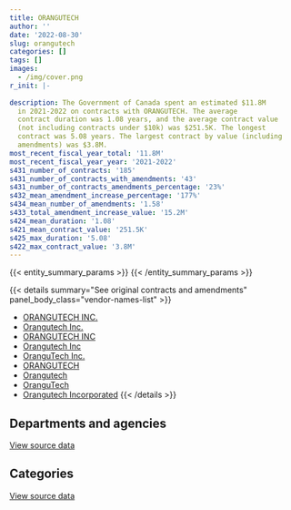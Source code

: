 ```yaml
---
title: ORANGUTECH
author: ''
date: '2022-08-30'
slug: orangutech
categories: []
tags: []
images:
  - /img/cover.png
r_init: |-
  
description: The Government of Canada spent an estimated $11.8M
  in 2021-2022 on contracts with ORANGUTECH. The average
  contract duration was 1.08 years, and the average contract value
  (not including contracts under $10k) was $251.5K. The longest
  contract was 5.08 years. The largest contract by value (including
  amendments) was $3.8M.
most_recent_fiscal_year_total: '11.8M'
most_recent_fiscal_year_year: '2021-2022'
s431_number_of_contracts: '185'
s431_number_of_contracts_with_amendments: '43'
s431_number_of_contracts_amendments_percentage: '23%'
s432_mean_amendment_increase_percentage: '177%'
s434_mean_number_of_amendments: '1.58'
s433_total_amendment_increase_value: '15.2M'
s424_mean_duration: '1.08'
s421_mean_contract_value: '251.5K'
s425_max_duration: '5.08'
s422_max_contract_value: '3.8M'
---
```


<script src="/rmarkdown-libs/htmlwidgets/htmlwidgets.js"></script>
<link href="/rmarkdown-libs/datatables-css/datatables-crosstalk.css" rel="stylesheet" />
<script src="/rmarkdown-libs/datatables-binding/datatables.js"></script>
<script src="/rmarkdown-libs/jquery/jquery-3.6.0.min.js"></script>
<link href="/rmarkdown-libs/dt-core-bootstrap/css/dataTables.bootstrap.min.css" rel="stylesheet" />
<link href="/rmarkdown-libs/dt-core-bootstrap/css/dataTables.bootstrap.extra.css" rel="stylesheet" />
<script src="/rmarkdown-libs/dt-core-bootstrap/js/jquery.dataTables.min.js"></script>
<script src="/rmarkdown-libs/dt-core-bootstrap/js/dataTables.bootstrap.min.js"></script>
<link href="/rmarkdown-libs/crosstalk/css/crosstalk.min.css" rel="stylesheet" />
<script src="/rmarkdown-libs/crosstalk/js/crosstalk.min.js"></script>
<script src="/rmarkdown-libs/htmlwidgets/htmlwidgets.js"></script>
<link href="/rmarkdown-libs/datatables-css/datatables-crosstalk.css" rel="stylesheet" />
<script src="/rmarkdown-libs/datatables-binding/datatables.js"></script>
<script src="/rmarkdown-libs/jquery/jquery-3.6.0.min.js"></script>
<link href="/rmarkdown-libs/dt-core-bootstrap/css/dataTables.bootstrap.min.css" rel="stylesheet" />
<link href="/rmarkdown-libs/dt-core-bootstrap/css/dataTables.bootstrap.extra.css" rel="stylesheet" />
<script src="/rmarkdown-libs/dt-core-bootstrap/js/jquery.dataTables.min.js"></script>
<script src="/rmarkdown-libs/dt-core-bootstrap/js/dataTables.bootstrap.min.js"></script>
<link href="/rmarkdown-libs/crosstalk/css/crosstalk.min.css" rel="stylesheet" />
<script src="/rmarkdown-libs/crosstalk/js/crosstalk.min.js"></script>

{{< entity_summary_params >}}
{{< /entity_summary_params >}}

{{< details summary="See original contracts and amendments" panel_body_class="vendor-names-list" >}}
- [ORANGUTECH INC.](https://search.open.canada.ca/en/ct/?sort=contract_value_f%20desc&page=1&search_text=%22ORANGUTECH%20INC.%22)
- [Orangutech Inc.](https://search.open.canada.ca/en/ct/?sort=contract_value_f%20desc&page=1&search_text=%22Orangutech%20Inc.%22)
- [ORANGUTECH INC](https://search.open.canada.ca/en/ct/?sort=contract_value_f%20desc&page=1&search_text=%22ORANGUTECH%20INC%22)
- [Orangutech Inc](https://search.open.canada.ca/en/ct/?sort=contract_value_f%20desc&page=1&search_text=%22Orangutech%20Inc%22)
- [OranguTech Inc.](https://search.open.canada.ca/en/ct/?sort=contract_value_f%20desc&page=1&search_text=%22OranguTech%20Inc.%22)
- [ORANGUTECH](https://search.open.canada.ca/en/ct/?sort=contract_value_f%20desc&page=1&search_text=%22ORANGUTECH%22)
- [Orangutech](https://search.open.canada.ca/en/ct/?sort=contract_value_f%20desc&page=1&search_text=%22Orangutech%22)
- [OranguTech](https://search.open.canada.ca/en/ct/?sort=contract_value_f%20desc&page=1&search_text=%22OranguTech%22)
- [Orangutech Incorporated](https://search.open.canada.ca/en/ct/?sort=contract_value_f%20desc&page=1&search_text=%22Orangutech%20Incorporated%22)
{{< /details >}}

## Departments and agencies

<div id="htmlwidget-1" style="width:100%;height:auto;" class="datatables html-widget"></div>
<script type="application/json" data-for="htmlwidget-1">{"x":{"style":"bootstrap","filter":"none","vertical":false,"data":[["<a href=\"/departments/aafc-aac/\">Agriculture and Agri-Food Canada<\/a>","<a href=\"/departments/acoa-apeca/\">Atlantic Canada Opportunities Agency<\/a>","<a href=\"/departments/cer-rec/\">Canada Energy Regulator<\/a>","<a href=\"/departments/cfia-acia/\">Canadian Food Inspection Agency<\/a>","<a href=\"/departments/csps-efpc/\">Canada School of Public Service<\/a>","<a href=\"/departments/dfatd-maecd/\">Global Affairs Canada<\/a>","<a href=\"/departments/dnd-mdn/\">National Defence<\/a>","<a href=\"/departments/ec/\">Environment and Climate Change Canada<\/a>","<a href=\"/departments/elections/\">Elections Canada<\/a>","<a href=\"/departments/esdc-edsc/\">Employment and Social Development Canada<\/a>","<a href=\"/departments/fin/\">Department of Finance Canada<\/a>","<a href=\"/departments/ic/\">Innovation, Science and Economic Development Canada<\/a>","<a href=\"/departments/irb-cisr/\">Immigration and Refugee Board of Canada<\/a>","<a href=\"/departments/isc-sac/\">Indigenous Services Canada<\/a>","<a href=\"/departments/jus/\">Department of Justice Canada<\/a>","<a href=\"/departments/lac-bac/\">Library and Archives Canada<\/a>","<a href=\"/departments/nrc-cnrc/\">National Research Council Canada<\/a>","<a href=\"/departments/nrcan-rncan/\">Natural Resources Canada<\/a>","<a href=\"/departments/nserc-crsng/\">Natural Sciences and Engineering Research Council of Canada<\/a>","<a href=\"/departments/pmprb-cepmb/\">Patented Medicine Prices Review Board Canada<\/a>","<a href=\"/departments/ppsc-sppc/\">Public Prosecution Service of Canada<\/a>","<a href=\"/departments/psic-ispc/\">Office of the Public Sector Integrity Commissioner of Canada<\/a>","<a href=\"/departments/pwgsc-tpsgc/\">Public Services and Procurement Canada<\/a>","<a href=\"/departments/rcmp-grc/\">Royal Canadian Mounted Police<\/a>","<a href=\"/departments/ssc-spc/\">Shared Services Canada<\/a>","<a href=\"/departments/tbs-sct/\">Treasury Board of Canada Secretariat<\/a>","<a href=\"/departments/tc/\">Transport Canada<\/a>","<a href=\"/departments/vac-acc/\">Veterans Affairs Canada<\/a>"],[572458.97,null,117170.87,null,null,96000.64,165066.26,2787.22,1003068.66,null,67658.75,null,190010.01,null,509099.69,358042.02,328700.86,37606.93,526798.97,51655.88,null,null,null,500043.77,null,61552.62,null,null],[121334.02,null,39338.78,null,null,181472.66,169250.7,67306.88,140110.83,22995,71303,null,432024.74,41767.67,774011.98,1906200.98,171506.48,69343.27,448941.8,51797.4,37290,null,157.94,489488.5,107209.75,1215920.6,null,3187.89],[508321.85,39847.5,46839.96,1540.94,null,201610.02,233691.6,47437.48,96966.05,205575.8,81400.56,null,802689.47,26806.86,798617.32,null,97563.31,730.52,491456.97,null,19055.19,null,222315.45,1072969.28,568205.33,1771488.97,63852.74,96965.04],[1454160.33,29670,null,306648.14,39324,198237.21,607243.73,63181.44,64850.63,2475585.18,85134.2,279.89,800002.82,27318.06,653500.15,104693.01,171541.11,13332.07,491906.76,null,null,25425,210647.73,1265731.04,1917475.33,636805.71,20897.26,96965.04]],"container":"<table class=\"table table-striped table-hover row-border order-column display\">\n  <thead>\n    <tr>\n      <th>Department<\/th>\n      <th>2018-2019<\/th>\n      <th>2019-2020<\/th>\n      <th>2020-2021<\/th>\n      <th>2021-2022<\/th>\n    <\/tr>\n  <\/thead>\n<\/table>","options":{"order":[[4,"desc"]],"pageLength":10,"autoWidth":true,"columnDefs":[{"targets":1,"render":"function(data, type, row, meta) {\n    return type !== 'display' ? data : DTWidget.formatCurrency(data, \"$\", 2, 3, \",\", \".\", true, null);\n  }"},{"targets":2,"render":"function(data, type, row, meta) {\n    return type !== 'display' ? data : DTWidget.formatCurrency(data, \"$\", 2, 3, \",\", \".\", true, null);\n  }"},{"targets":3,"render":"function(data, type, row, meta) {\n    return type !== 'display' ? data : DTWidget.formatCurrency(data, \"$\", 2, 3, \",\", \".\", true, null);\n  }"},{"targets":4,"render":"function(data, type, row, meta) {\n    return type !== 'display' ? data : DTWidget.formatCurrency(data, \"$\", 2, 3, \",\", \".\", true, null);\n  }"},{"width":"16%","targets":[1,2,3,4]},{"className":"dt-right","targets":[1,2,3,4]}],"orderClasses":false}},"evals":["options.columnDefs.0.render","options.columnDefs.1.render","options.columnDefs.2.render","options.columnDefs.3.render"],"jsHooks":[]}</script>
<p class="text-right">
<a href="https://github.com/GoC-Spending/contracts-data/tree/main/data/out/vendors/orangutech/summary_by_fiscal_year_by_department.csv" class="source-data-link btn btn-link">View source data</a>
</p>

## Categories

<div id="htmlwidget-2" style="width:100%;height:auto;" class="datatables html-widget"></div>
<script type="application/json" data-for="htmlwidget-2">{"x":{"style":"bootstrap","filter":"none","vertical":false,"data":[["<a href=\"/categories/defence/\">Defence<\/a>","<a href=\"/categories/professional_services/\">Professional services<\/a>","<a href=\"/categories/information_technology/\">Information technology<\/a>","<a href=\"/categories/human_capital/\">Human capital<\/a>"],[34928.56,172547,4380246.57,null],[38756.46,165515.89,6334693.54,22995],[6948.95,912822.37,6576176.9,null],[147578.91,2280128.59,9307423.32,25425]],"container":"<table class=\"table table-striped table-hover row-border order-column display\">\n  <thead>\n    <tr>\n      <th>Category<\/th>\n      <th>2018-2019<\/th>\n      <th>2019-2020<\/th>\n      <th>2020-2021<\/th>\n      <th>2021-2022<\/th>\n    <\/tr>\n  <\/thead>\n<\/table>","options":{"order":[[4,"desc"]],"dom":"t","pageLength":30,"autoWidth":true,"columnDefs":[{"targets":1,"render":"function(data, type, row, meta) {\n    return type !== 'display' ? data : DTWidget.formatCurrency(data, \"$\", 2, 3, \",\", \".\", true, null);\n  }"},{"targets":2,"render":"function(data, type, row, meta) {\n    return type !== 'display' ? data : DTWidget.formatCurrency(data, \"$\", 2, 3, \",\", \".\", true, null);\n  }"},{"targets":3,"render":"function(data, type, row, meta) {\n    return type !== 'display' ? data : DTWidget.formatCurrency(data, \"$\", 2, 3, \",\", \".\", true, null);\n  }"},{"targets":4,"render":"function(data, type, row, meta) {\n    return type !== 'display' ? data : DTWidget.formatCurrency(data, \"$\", 2, 3, \",\", \".\", true, null);\n  }"},{"width":"16%","targets":[1,2,3,4]},{"className":"dt-right","targets":[1,2,3,4]}],"orderClasses":false,"lengthMenu":[10,25,30,50,100]}},"evals":["options.columnDefs.0.render","options.columnDefs.1.render","options.columnDefs.2.render","options.columnDefs.3.render"],"jsHooks":[]}</script>
<p class="text-right">
<a href="https://github.com/GoC-Spending/contracts-data/tree/main/data/out/vendors/orangutech/summary_by_fiscal_year_by_category.csv" class="source-data-link btn btn-link">View source data</a>
</p>
